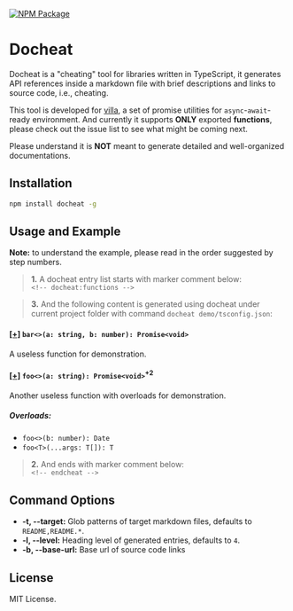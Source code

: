 [![NPM Package](https://badge.fury.io/js/docheat.svg)](https://www.npmjs.com/package/docheat)

# Docheat

Docheat is a "cheating" tool for libraries written in TypeScript, it generates
API references inside a markdown file with brief descriptions and links to
source code, i.e., cheating.

This tool is developed for [villa](https://github.com/vilic/villa), a set
of promise utilities for `async`-`await`-ready environment. And currently it
supports **ONLY** exported **functions**, please check out the issue list to
see what might be coming next.

Please understand it is **NOT** meant to generate detailed and well-organized
documentations.

## Installation

```sh
npm install docheat -g
```

## Usage and Example

**Note:** to understand the example, please read in the order suggested by step
numbers.

> **1.** A docheat entry list starts with marker comment below:<br>
> `<!-- docheat:functions -->`

<!-- quotes-separator -->

> **3.** And the following content is generated using docheat under
> current project folder with command `docheat demo/tsconfig.json`:

<!-- docheat:functions -->

#### [[+]](demo/bar.ts#L4) `bar<>(a: string, b: number): Promise<void>`

A useless function for demonstration.

#### [[+]](demo/foo.ts#L4) `foo<>(a: string): Promise<void>`<sup>+2</sup>

Another useless function with overloads for demonstration.

##### Overloads:

- `foo<>(b: number): Date`
- `foo<T>(...args: T[]): T`

<!-- endcheat -->

> **2.** And ends with marker comment below:<br>
> `<!-- endcheat -->`

## Command Options

- **-t, --target:** Glob patterns of target markdown files, defaults to
  `README,README.*`.
- **-l, --level:** Heading level of generated entries, defaults to `4`.
- **-b, --base-url:** Base url of source code links

## License

MIT License.
